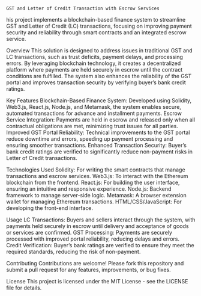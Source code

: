                                                                               GST and Letter of Credit Transaction with Escrow Services

his project implements a blockchain-based finance system to streamline GST and Letter of Credit (LC) transactions, focusing on improving payment security and reliability through smart contracts and an integrated escrow service.

Overview
This solution is designed to address issues in traditional GST and LC transactions, such as trust deficits, payment delays, and processing errors. By leveraging blockchain technology, 
it creates a decentralized platform where payments are held securely in escrow until the contract conditions are fulfilled. The system also enhances the reliability of the GST portal and improves transaction security by verifying buyer’s bank credit ratings.

Key Features
Blockchain-Based Finance System: Developed using Solidity, Web3.js, React.js, Node.js, and Metamask, the system enables secure, automated transactions for advance and installment payments.
Escrow Service Integration: Payments are held in escrow and released only when all contractual obligations are met, minimizing trust issues for all parties.
Improved GST Portal Reliability: Technical improvements to the GST portal reduce downtime and errors, speeding up payment processing and ensuring smoother transactions.
Enhanced Transaction Security: Buyer’s bank credit ratings are verified to significantly reduce non-payment risks in Letter of Credit transactions.

Technologies Used
Solidity: For writing the smart contracts that manage transactions and escrow services.
Web3.js: To interact with the Ethereum blockchain from the frontend.
React.js: For building the user interface, ensuring an intuitive and responsive experience.
Node.js: Backend framework to manage server-side logic.
Metamask: A browser extension wallet for managing Ethereum transactions.
HTML/CSS/JavaScript: For developing the front-end interface.

Usage
LC Transactions: Buyers and sellers interact through the system, with payments held securely in escrow until delivery and acceptance of goods or services are confirmed.
GST Processing: Payments are securely processed with improved portal reliability, reducing delays and errors.
Credit Verification: Buyer’s bank ratings are verified to ensure they meet the required standards, reducing the risk of non-payment.

Contributing
Contributions are welcome! Please fork this repository and submit a pull request for any features, improvements, or bug fixes.

License
This project is licensed under the MIT License - see the LICENSE file for details.
